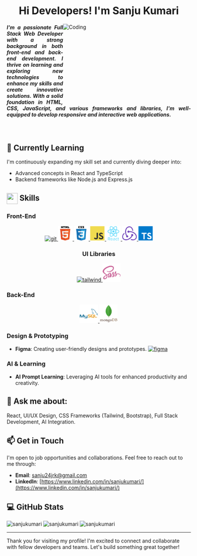 <h1 align="center"> Hi Developers! I'm Sanju Kumari </h1>

<img align="right" height="205" alt="Coding" width="350" src="https://user-images.githubusercontent.com/74038190/221352975-94759904-aa4c-4032-a8ab-b546efb9c478.gif" />

<h5 align="justify">I'm a passionate Full Stack Web Developer with a strong background in both front-end and back-end development. I thrive on learning and exploring new technologies to enhance my skills and create innovative solutions. With a solid foundation in HTML, CSS, JavaScript, and various frameworks and libraries, I'm well-equipped to develop responsive and interactive web applications.</h5>
&nbsp;
&nbsp;
&nbsp;
&nbsp;

<h2>🌱 Currently Learning</h2>

I'm continuously expanding my skill set and currently diving deeper into:
- Advanced concepts in React and TypeScript
- Backend frameworks like Node.js and Express.js

## <img src="https://user-images.githubusercontent.com/74038190/212284087-bbe7e430-757e-4901-90bf-4cd2ce3e1852.gif" width="30" height="30" align="center"/> Skills

### Front-End
<p align="center">
  <a href="https://git-scm.com/" rel="noreferrer">
    <img src="https://www.vectorlogo.zone/logos/git-scm/git-scm-icon.svg" alt="git" width="40" height="40"/>
  </a>
  <a href="https://www.w3.org/html/" rel="noreferrer">
    <img src="https://raw.githubusercontent.com/devicons/devicon/master/icons/html5/html5-original-wordmark.svg" alt="html5" width="40" height="40"/>
  </a>
  <a href="https://raw.githubusercontent.com/devicons/devicon/master/icons/css3/css3-original-wordmark.svg" rel="noreferrer">
    <img src="https://raw.githubusercontent.com/devicons/devicon/master/icons/css3/css3-original-wordmark.svg" alt="css3" width="40" height="40"/>
  </a>
  <a href="https://developer.mozilla.org/en-US/docs/Web/JavaScript" rel="noreferrer">
    <img src="https://raw.githubusercontent.com/devicons/devicon/master/icons/javascript/javascript-original.svg" alt="javascript" width="40" height="40"/>
  </a>
  <a href="https://reactjs.org/" rel="noreferrer">
    <img src="https://raw.githubusercontent.com/devicons/devicon/master/icons/react/react-original-wordmark.svg" alt="react" width="40" height="40"/>
  </a>
  <a href="https://redux.js.org" rel="noreferrer">
    <img src="https://raw.githubusercontent.com/devicons/devicon/master/icons/redux/redux-original.svg" alt="redux" width="40" height="40"/>
  </a>
  <a href="https://www.typescriptlang.org/" rel="noreferrer">
    <img src="https://raw.githubusercontent.com/devicons/devicon/master/icons/typescript/typescript-original.svg" alt="typescript" width="40" height="40"/>
  </a>
</p>

<h3 align="center"> UI Libraries </h3>
<p align="center">
  <a href="https://tailwindcss.com/" rel="noreferrer">
    <img src="https://www.vectorlogo.zone/logos/tailwindcss/tailwindcss-icon.svg" alt="tailwind" width="40" height="40"/>
  </a>
  <a href="https://sass-lang.com" rel="noreferrer">
    <img src="https://raw.githubusercontent.com/devicons/devicon/master/icons/sass/sass-original.svg" alt="sass" width="50" height="50"/>
  </a>
</p>

### Back-End
<p align="center">
  <a href="https://www.mysql.com/" rel="noreferrer">
    <img src="https://raw.githubusercontent.com/devicons/devicon/master/icons/mysql/mysql-original-wordmark.svg" alt="mysql" width="50" height="50"/>
  </a>
  <a href="https://www.mongodb.com/" rel="noreferrer">
    <img src="https://raw.githubusercontent.com/devicons/devicon/master/icons/mongodb/mongodb-original-wordmark.svg" alt="mongodb" width="50" height="50"/>
  </a>
</p>

### Design & Prototyping
- **Figma**: Creating user-friendly designs and prototypes.
  <a href="https://www.figma.com/" rel="noreferrer">
    <img src="https://www.vectorlogo.zone/logos/figma/figma-icon.svg" alt="figma" width="30" height="30"/>
  </a>

### AI & Learning
- **AI Prompt Learning**: Leveraging AI tools for enhanced productivity and creativity.

## 💬 Ask me about:
React, UI/UX Design, CSS Frameworks (Tailwind, Bootstrap), Full Stack Development, AI Integration.

## 📫 Get in Touch

I'm open to job opportunities and collaborations. Feel free to reach out to me through:

- **Email**: [sanju24jrk@gmail.com](mailto:sanju24jrk@gmail.com)
- **LinkedIn**: [https://www.linkedin.com/in/sanjukumari/](https://www.linkedin.com/in/sanjukumari/)

## 💻 GitHub Stats

<div>
  <img src="https://github-readme-stats.vercel.app/api/top-langs?username=sanjukumari&show_icons=true&locale=en&layout=compact&theme=tokyonight" alt="sanjukumari" />
  <img src="https://github-readme-stats.vercel.app/api?username=sanjukumari&show_icons=true&locale=en&theme=tokyonight" alt="sanjukumari" />
  <img src="https://github-readme-streak-stats.herokuapp.com/?user=sanjukumari&theme=tokyonight" alt="sanjukumari" />
</div>

---

Thank you for visiting my profile! I'm excited to connect and collaborate with fellow developers and teams. Let's build something great together!
